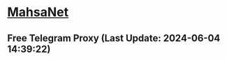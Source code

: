 
# [MahsaNet](https://t.me/mahsa_net)
## Free Telegram Proxy (Last Update: 2024-06-04 14:39:22)

    